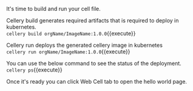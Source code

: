 It's time to build and run your cell file. 

Cellery build  generates required artifacts that is required to deploy in kubernetes.  
`cellery build orgName/ImageName:1.0.0`{{execute}} 

Cellery run deploys the generated cellery image in kubernetes  
`cellery run orgName/ImageName:1.0.0`{{execute}} 

You can use the below command to see the status of the deployment.   
`cellery ps`{{execute}} 

Once it's ready you can click Web Cell tab to open the hello world page.

